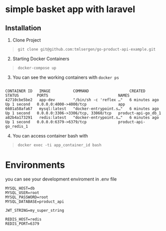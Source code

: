 # simple basket app with laravel

## Installation
1. Clone Project
> `git clone git@github.com:tmlsergen/go-product-api-example.git`
2. Starting Docker Containers
> `docker-compose up`
3. You can see the working containers with `docker ps`
```
 
CONTAINER ID   IMAGE          COMMAND                  CREATED         STATUS        PORTS                               NAMES
42710cbe5be2   app-dev        "/bin/sh -c 'reflex …"   6 minutes ago   Up 1 second   0.0.0.0:4000->4000/tcp              app
6601a58afa67   mysql:latest   "docker-entrypoint.s…"   6 minutes ago   Up 1 second   0.0.0.0:3306->3306/tcp, 33060/tcp   product-api-go_db_1
a82b4a173291   redis:latest   "docker-entrypoint.s…"   6 minutes ago   Up 1 second   0.0.0.0:6379->6379/tcp              product-api-go_redis_1

```
4. You can access container bash with
> `docker exec -ti app_container_id bash`

# Environments
you can see your development enviroment in .env file
```
MYSQL_HOST=db
MYSQL_USER=root
MYSQL_PASSWORD=root
MYSQL_DATABASE=product_api

JWT_STRING=my_super_string

REDIS_HOST=redis
REDIS_PORT=6379
```
